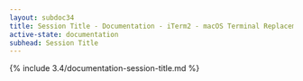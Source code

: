 ```yaml
---
layout: subdoc34
title: Session Title - Documentation - iTerm2 - macOS Terminal Replacement
active-state: documentation
subhead: Session Title
---
```

{% include 3.4/documentation-session-title.md %}

